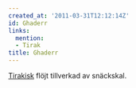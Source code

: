 ```yaml
---
created_at: '2011-03-31T12:12:14Z'
id: Ghaderr
links:
  mention:
  - Tirak
title: Ghaderr
---
```


[Tirakisk] flöjt tillverkad av snäckskal.

  [Tirakisk]: Tirak